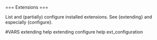 === Extensions ===

List and (partially) configure installed extensions. See {extending} and
especially {configure}.

#VARS
extending help extending
configure help ext_configuration
